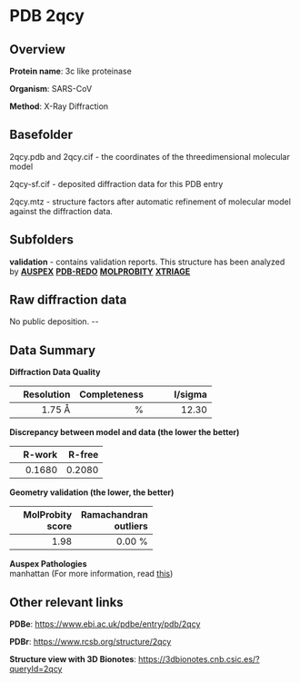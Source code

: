 # PDB 2qcy

## Overview

**Protein name**: 3c like proteinase

**Organism**: SARS-CoV

**Method**: X-Ray Diffraction

## Basefolder

2qcy.pdb and 2qcy.cif - the coordinates of the threedimensional molecular model

2qcy-sf.cif - deposited diffraction data for this PDB entry

2qcy.mtz - structure factors after automatic refinement of molecular model against the diffraction data.

## Subfolders





**validation** - contains validation reports. This structure has been analyzed by [**AUSPEX**](https://github.com/thorn-lab/coronavirus_structural_task_force/tree/master/pdb/3c_like_proteinase/SARS-CoV/2qcy/validation/auspex) [**PDB-REDO**](https://github.com/thorn-lab/coronavirus_structural_task_force/tree/master/pdb/3c_like_proteinase/SARS-CoV/2qcy/validation/pdb-redo) [**MOLPROBITY**](https://github.com/thorn-lab/coronavirus_structural_task_force/tree/master/pdb/3c_like_proteinase/SARS-CoV/2qcy/validation/molprobity) [**XTRIAGE**](https://github.com/thorn-lab/coronavirus_structural_task_force/blob/master/pdb/3c_like_proteinase/SARS-CoV/2qcy/validation/Xtriage_output.log) 

## Raw diffraction data

No public deposition. --<br> 

## Data Summary
**Diffraction Data Quality**

|   | Resolution | Completeness| I/sigma |
|---|-------------:|----------------:|--------------:|
|   |1.75 Å|      %|<img width=50/>12.30|

**Discrepancy between model and data (the lower the better)**

|   | **R-work**| **R-free**   
|---|-------------:|----------------:|           
||  0.1680|  0.2080|

**Geometry validation (the lower, the better)**

|   |**MolProbity<br>score**| **Ramachandran<br>outliers** 
|---|-------------:|----------------:|
||  1.98|  0.00 %|

**Auspex Pathologies**<br> manhattan (For more information, read [this](https://github.com/thorn-lab/coronavirus_structural_task_force/blob/master/pdb/3c_like_proteinase/SARS-CoV/2qcy/validation/auspex/2qcy_auspex_comments.txt))

 



## Other relevant links 
**PDBe**:  https://www.ebi.ac.uk/pdbe/entry/pdb/2qcy
 
**PDBr**: https://www.rcsb.org/structure/2qcy 

**Structure view with 3D Bionotes**: https://3dbionotes.cnb.csic.es/?queryId=2qcy

